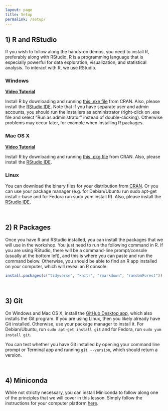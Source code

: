 ```yaml
---
layout: page
title: Setup
permalink: /setup/
---
```


## 1) R and RStudio

If you wish to follow along the hands-on demos, you need to install R, 
preferably along with RStudio. R is a programming language that is 
especially powerful for data exploration, visualization, and statistical 
analysis. To interact with R, we use RStudio.

### Windows

[**Video Tutorial**](https://www.youtube.com/watch?v=q0PjTAylwoU)

Install R by downloading and running [this .exe file](
http://cran.r-project.org/bin/windows/base/release.htm) from CRAN. Also, 
please install the [RStudio IDE](http://www.rstudio.com/ide/download/desktop). 
Note that if you have separate user and admin accounts, you should run the 
installers as administrator (right-click on .exe file and select "Run as 
administrator" instead of double-clicking). Otherwise problems may occur 
later, for example when installing R packages.

### Mac OS X

[**Video Tutorial**](https://www.youtube.com/watch?v=5-ly3kyxwEg)

Install R by downloading and running [this .pkg file](
http://cran.r-project.org/bin/macosx/R-latest.pkg) from CRAN. Also, please 
install the [RStudio IDE](http://www.rstudio.com/ide/download/desktop).

### Linux

You can download the binary files for your distribution from 
[CRAN](http://cran.r-project.org/index.html). Or you can use your package 
manager (e.g. for Debian/Ubuntu run sudo apt-get install r-base and for 
Fedora run sudo yum install R). Also, please install the 
[RStudio IDE](http://www.rstudio.com/ide/download/desktop).

<br/>

## 2) R Packages

Once you have R and RStudio installed, you can install the packages that we 
will use in the workshop. You just need to run the following command in R.
If you are using RStudio, there will be a command-line prompt/console 
(usually at the bottom left), and this is where you can paste and run the 
command below. Otherwise, you should be able to find an R app installed on 
your computer, which will reveal an R console. 

```r
install.packages(c("tidyverse", "knitr", "rmarkdown", "randomForest"))
```

<br/>

## 3) Git

On Windows and Mac OS X, install the [GitHub Desktop app](
https://desktop.github.com/), which also installs the Git program. If you are 
using Linux, then you likely already have Git installed. Otherwise, use your
package manager to install it. For Debian/Ubuntu, run `sudo apt-get install git`
and for Fedora, run `sudo yum install git`.

You can test whether you have Git installed by opening your command line prompt
or Terminal app and running `git --version`, which should return a version. 

<br/>

## 4) Miniconda

While not strictly necessary, you can install Miniconda to follow along one of 
the principles that we will cover in this lesson. Simply follow the instructions
for your computer platform [here](https://conda.io/miniconda.html). 
